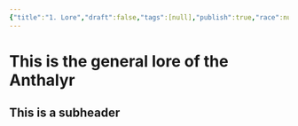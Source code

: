 ```yaml
---
{"title":"1. Lore","draft":false,"tags":[null],"publish":true,"race":null,"culture":null,"path":"2. The Races/5. The Anthalyr/1. Lore.md","permalink":"/2-the-races/5-the-anthalyr/1-lore/","PassFrontmatter":true}
---
```


# This is the general lore of the Anthalyr

## This is a subheader